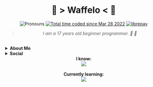 <div align='center'>
  <h1> 🐾 > Waffelo < 🐾</h1>
  <img alt='Pronouns' src='https://img.shields.io/badge/Pronouns-He%2FHim-f3c0ff' /> <a href="https://wakatime.com/@29725049-7048-4ebb-8064-21f95716ce5a"><img src="https://wakatime.com/badge/user/29725049-7048-4ebb-8064-21f95716ce5a.svg" alt="Total time coded since Mar 28 2022" /></a> <a href="https://liberapay.com/Waffelo/donate" target="blank"><img src="https://shields.io/badge/donate_with-liberapay-F6C915?logo=liberapay" alt="librepay"/></a>
    <br/>

   <blockquote><i>I am a 17 years old beginner programmer. 🧇 🐾 </i></div></blockquote>
  <br/>
  <details a>
    <summary><b>About Me</b></summary>
   <blockquote> <i>I am a 17 years old technology enthusiast, I am interested in electronical devides, automatization, bots, games, art and free & open-source software. I love to experiment with electronics and learn new stuff.</i></blockquote>
    
  </details>
  <details>
    <summary><b>Social</b></summary>
    <blockquote> <i>You can reach out to me trough these links:
      <ul>
        <li><a href="https://discord.gg/kakkzsG4CT">Discord</a></li>
        <li><a href="https://social.linux.pizza/@waffelo">Mastodon</a></li>
      </ul>
      </i></blockquote>
  </details>
  
<div align='center'>
   <b>I know:</b><br/>
   <a href="https://skillicons.dev">
    <img src="https://skillicons.dev/icons?i=md,latex,linux,vim,git" />
   </a>
  </div>
  
 <br/>
 <div align='center'>
   <b>Currently learning:</b><br/>
   <a href="https://skillicons.dev">
    <img src="https://skillicons.dev/icons?i=arduino,python,js,cpp,blender,godot,bots" />
   </a>
  </div>
  
  
 
  
